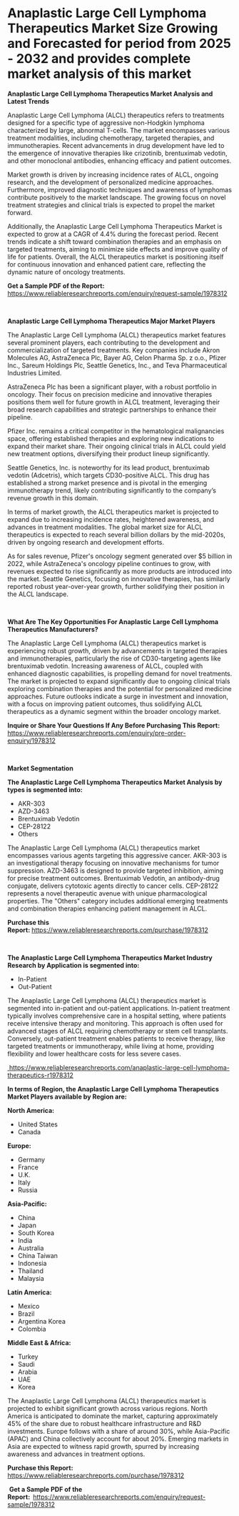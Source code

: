<p><h1>Anaplastic Large Cell Lymphoma Therapeutics Market Size Growing and Forecasted for period from 2025 - 2032 and provides complete market analysis of this market</h1></p><p><strong>Anaplastic Large Cell Lymphoma Therapeutics Market Analysis and Latest Trends</strong></p>
<p><p>Anaplastic Large Cell Lymphoma (ALCL) therapeutics refers to treatments designed for a specific type of aggressive non-Hodgkin lymphoma characterized by large, abnormal T-cells. The market encompasses various treatment modalities, including chemotherapy, targeted therapies, and immunotherapies. Recent advancements in drug development have led to the emergence of innovative therapies like crizotinib, brentuximab vedotin, and other monoclonal antibodies, enhancing efficacy and patient outcomes.</p><p>Market growth is driven by increasing incidence rates of ALCL, ongoing research, and the development of personalized medicine approaches. Furthermore, improved diagnostic techniques and awareness of lymphomas contribute positively to the market landscape. The growing focus on novel treatment strategies and clinical trials is expected to propel the market forward.</p><p>Additionally, the Anaplastic Large Cell Lymphoma Therapeutics Market is expected to grow at a CAGR of 4.4% during the forecast period. Recent trends indicate a shift toward combination therapies and an emphasis on targeted treatments, aiming to minimize side effects and improve quality of life for patients. Overall, the ALCL therapeutics market is positioning itself for continuous innovation and enhanced patient care, reflecting the dynamic nature of oncology treatments.</p></p>
<p><strong>Get a Sample PDF of the Report:&nbsp;</strong> <a href="https://www.reliableresearchreports.com/enquiry/request-sample/1978312?utm_campaign=102&utm_medium=2&utm_source=Github&utm_content=ia&utm_term=13042025&utm_id=anaplastic-large-cell-lymphoma-therapeutics">https://www.reliableresearchreports.com/enquiry/request-sample/1978312</a></p>
<p>&nbsp;</p>
<p><strong>Anaplastic Large Cell Lymphoma Therapeutics Major Market Players</strong></p>
<p><p>The Anaplastic Large Cell Lymphoma (ALCL) therapeutics market features several prominent players, each contributing to the development and commercialization of targeted treatments. Key companies include Akron Molecules AG, AstraZeneca Plc, Bayer AG, Celon Pharma Sp. z o.o., Pfizer Inc., Sareum Holdings Plc, Seattle Genetics, Inc., and Teva Pharmaceutical Industries Limited.</p><p>AstraZeneca Plc has been a significant player, with a robust portfolio in oncology. Their focus on precision medicine and innovative therapies positions them well for future growth in ALCL treatment, leveraging their broad research capabilities and strategic partnerships to enhance their pipeline.</p><p>Pfizer Inc. remains a critical competitor in the hematological malignancies space, offering established therapies and exploring new indications to expand their market share. Their ongoing clinical trials in ALCL could yield new treatment options, diversifying their product lineup significantly.</p><p>Seattle Genetics, Inc. is noteworthy for its lead product, brentuximab vedotin (Adcetris), which targets CD30-positive ALCL. This drug has established a strong market presence and is pivotal in the emerging immunotherapy trend, likely contributing significantly to the company’s revenue growth in this domain.</p><p>In terms of market growth, the ALCL therapeutics market is projected to expand due to increasing incidence rates, heightened awareness, and advances in treatment modalities. The global market size for ALCL therapeutics is expected to reach several billion dollars by the mid-2020s, driven by ongoing research and development efforts.</p><p>As for sales revenue, Pfizer's oncology segment generated over $5 billion in 2022, while AstraZeneca's oncology pipeline continues to grow, with revenues expected to rise significantly as more products are introduced into the market. Seattle Genetics, focusing on innovative therapies, has similarly reported robust year-over-year growth, further solidifying their position in the ALCL landscape.</p></p>
<p>&nbsp;</p>
<p><strong>What Are The Key Opportunities For Anaplastic Large Cell Lymphoma Therapeutics Manufacturers?</strong></p>
<p><p>The Anaplastic Large Cell Lymphoma (ALCL) therapeutics market is experiencing robust growth, driven by advancements in targeted therapies and immunotherapies, particularly the rise of CD30-targeting agents like brentuximab vedotin. Increasing awareness of ALCL, coupled with enhanced diagnostic capabilities, is propelling demand for novel treatments. The market is projected to expand significantly due to ongoing clinical trials exploring combination therapies and the potential for personalized medicine approaches. Future outlooks indicate a surge in investment and innovation, with a focus on improving patient outcomes, thus solidifying ALCL therapeutics as a dynamic segment within the broader oncology market.</p></p>
<p><strong>Inquire or Share Your Questions If Any Before Purchasing This Report:</strong> <a href="https://www.reliableresearchreports.com/enquiry/pre-order-enquiry/1978312?utm_campaign=102&utm_medium=2&utm_source=Github&utm_content=ia&utm_term=13042025&utm_id=anaplastic-large-cell-lymphoma-therapeutics">https://www.reliableresearchreports.com/enquiry/pre-order-enquiry/1978312</a></p>
<p>&nbsp;</p>
<p><strong>Market Segmentation</strong></p>
<p><strong>The Anaplastic Large Cell Lymphoma Therapeutics Market Analysis by types is segmented into:</strong></p>
<p><ul><li>AKR-303</li><li>AZD-3463</li><li>Brentuximab Vedotin</li><li>CEP-28122</li><li>Others</li></ul></p>
<p><p>The Anaplastic Large Cell Lymphoma (ALCL) therapeutics market encompasses various agents targeting this aggressive cancer. AKR-303 is an investigational therapy focusing on innovative mechanisms for tumor suppression. AZD-3463 is designed to provide targeted inhibition, aiming for precise treatment outcomes. Brentuximab Vedotin, an antibody-drug conjugate, delivers cytotoxic agents directly to cancer cells. CEP-28122 represents a novel therapeutic avenue with unique pharmacological properties. The "Others" category includes additional emerging treatments and combination therapies enhancing patient management in ALCL.</p></p>
<p><strong>Purchase this Report:&nbsp;</strong><a href="https://www.reliableresearchreports.com/purchase/1978312?utm_campaign=102&utm_medium=2&utm_source=Github&utm_content=ia&utm_term=13042025&utm_id=anaplastic-large-cell-lymphoma-therapeutics">https://www.reliableresearchreports.com/purchase/1978312</a></p>
<p>&nbsp;</p>
<p><strong>The Anaplastic Large Cell Lymphoma Therapeutics Market Industry Research by Application is segmented into:</strong></p>
<p><ul><li>In-Patient</li><li>Out-Patient</li></ul></p>
<p><p>The Anaplastic Large Cell Lymphoma (ALCL) therapeutics market is segmented into in-patient and out-patient applications. In-patient treatment typically involves comprehensive care in a hospital setting, where patients receive intensive therapy and monitoring. This approach is often used for advanced stages of ALCL requiring chemotherapy or stem cell transplants. Conversely, out-patient treatment enables patients to receive therapy, like targeted treatments or immunotherapy, while living at home, providing flexibility and lower healthcare costs for less severe cases.</p></p>
<p><a href="https://www.reliableresearchreports.com/anaplastic-large-cell-lymphoma-therapeutics-r1978312?utm_campaign=102&utm_medium=2&utm_source=Github&utm_content=ia&utm_term=13042025&utm_id=anaplastic-large-cell-lymphoma-therapeutics">&nbsp;https://www.reliableresearchreports.com/anaplastic-large-cell-lymphoma-therapeutics-r1978312</a></p>
<p><strong>In terms of Region, the Anaplastic Large Cell Lymphoma Therapeutics Market Players available by Region are:</strong></p>
<p>
    <p> <strong> North America: </strong>
        <ul>
            <li>United States</li>
            <li>Canada</li>
        </ul>
        </p> 
    <p> <strong> Europe: </strong>
        <ul>
            <li>Germany</li>
            <li>France</li>
            <li>U.K.</li>
            <li>Italy</li>
            <li>Russia</li>
        </ul>
        </p> 
    <p> <strong> Asia-Pacific: </strong>
        <ul>
            <li>China</li>
            <li>Japan</li>
            <li>South Korea</li>
            <li>India</li>
            <li>Australia</li>
            <li>China Taiwan</li>
            <li>Indonesia</li>
            <li>Thailand</li>
            <li>Malaysia</li>
        </ul>
        </p> 
    <p> <strong> Latin America: </strong>
        <ul>
            <li>Mexico</li>
            <li>Brazil</li>
            <li>Argentina Korea</li>
            <li>Colombia</li>
        </ul>
        </p> 
    <p> <strong> Middle East & Africa: </strong>
        <ul>
            <li>Turkey</li>
            <li>Saudi</li>
            <li>Arabia</li>
            <li>UAE</li>
            <li>Korea</li>
        </ul>
    </p>
    </p>
<p><p>The Anaplastic Large Cell Lymphoma (ALCL) therapeutics market is projected to exhibit significant growth across various regions. North America is anticipated to dominate the market, capturing approximately 45% of the share due to robust healthcare infrastructure and R&D investments. Europe follows with a share of around 30%, while Asia-Pacific (APAC) and China collectively account for about 20%. Emerging markets in Asia are expected to witness rapid growth, spurred by increasing awareness and advances in treatment options.</p></p>
<p><strong>Purchase this Report: </strong><a href="https://www.reliableresearchreports.com/purchase/1978312?utm_campaign=102&utm_medium=2&utm_source=Github&utm_content=ia&utm_term=13042025&utm_id=anaplastic-large-cell-lymphoma-therapeutics">https://www.reliableresearchreports.com/purchase/1978312</a></p>
<p>&nbsp;<strong>Get a Sample PDF of the Report:&nbsp;&nbsp;</strong><a href="https://www.reliableresearchreports.com/enquiry/request-sample/1978312?utm_campaign=102&utm_medium=2&utm_source=Github&utm_content=ia&utm_term=13042025&utm_id=anaplastic-large-cell-lymphoma-therapeutics">https://www.reliableresearchreports.com/enquiry/request-sample/1978312</a></p>
<p><strong></strong></p>
<p><p></p><p></p><p></p></p>